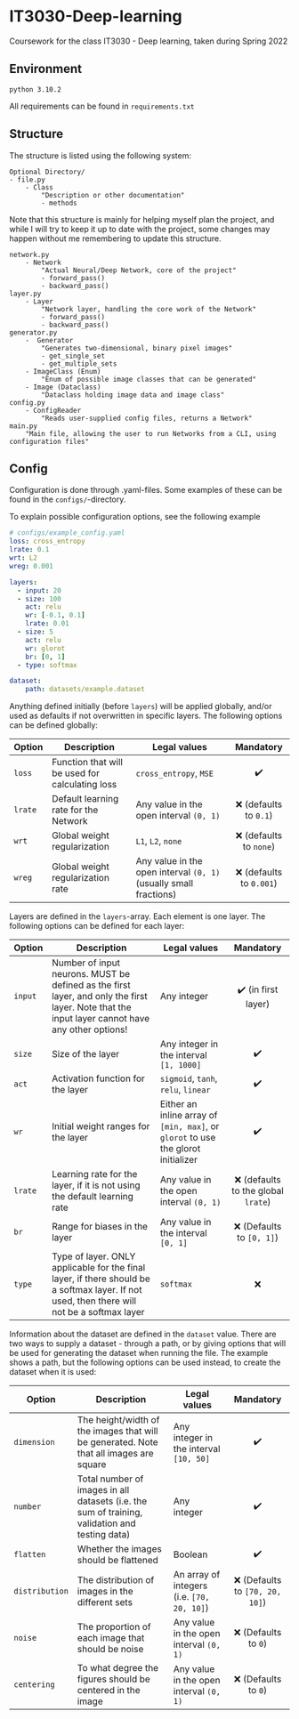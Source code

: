 # IT3030-Deep-learning
Coursework for the class IT3030 - Deep learning, taken during Spring 2022

## Environment
```python 3.10.2```

All requirements can be found in `requirements.txt`

## Structure
The structure is listed using the following system:
```
Optional Directory/
- file.py
    - Class
        "Description or other documentation"
        - methods
```

Note that this structure is mainly for helping myself plan the project, and while I will try to keep it up to date with the project, some changes may happen without me remembering to update this structure.
```
network.py
    - Network
        "Actual Neural/Deep Network, core of the project"
        - forward_pass()
        - backward_pass()
layer.py
    - Layer
        "Network layer, handling the core work of the Network"
        - forward_pass()
        - backward_pass()
generator.py
    -  Generator
        "Generates two-dimensional, binary pixel images"
        - get_single_set
        - get_multiple_sets
    - ImageClass (Enum)
        "Enum of possible image classes that can be generated"
    - Image (Dataclass)
        "Dataclass holding image data and image class"
config.py
    - ConfigReader
        "Reads user-supplied config files, returns a Network"
main.py
    "Main file, allowing the user to run Networks from a CLI, using configuration files"
```

## Config
Configuration is done through .yaml-files. Some examples of these can be found in the `configs/`-directory.

To explain possible configuration options, see the following example
```yaml
# configs/example_config.yaml
loss: cross_entropy
lrate: 0.1
wrt: L2
wreg: 0.001

layers:
  - input: 20
  - size: 100
    act: relu
    wr: [-0.1, 0.1]
    lrate: 0.01
  - size: 5
    act: relu
    wr: glorot
    br: [0, 1]
  - type: softmax

dataset:
    path: datasets/example.dataset
```

Anything defined initially (before `layers`) will be applied globally, and/or used as defaults if not overwritten in specific layers. The following options can be defined globally:

| Option | Description | Legal values | Mandatory |
| ------ | ----------- | ------------ | :-------: |
| `loss` | Function that will be used for calculating loss | `cross_entropy`, `MSE`| ✔️ |
| `lrate`| Default learning rate for the Network | Any value in the open interval `(0, 1)`| ❌ (defaults to `0.1`)|
| `wrt` | Global weight regularization | `L1`, `L2`, `none`| ❌ (defaults to `none`)|
| `wreg` | Global weight regularization rate | Any value in the open interval `(0, 1)` (usually small fractions) | ❌ (defaults to `0.001`) |


Layers are defined in the `layers`-array. Each element is one layer. The following options can be defined for each layer:

| Option | Description | Legal values | Mandatory |
| ------ | ----------- | ------------ | :-------: |
| `input`| Number of input neurons. MUST be defined as the first layer, and only the first layer. Note that the input layer cannot have any other options! | Any integer | ✔️ (in first layer) |
| `size` | Size of the layer | Any integer in the interval `[1, 1000]` | ✔️ |
| `act`  | Activation function for the layer | `sigmoid`, `tanh`, `relu`, `linear` | ✔️ |
| `wr`   | Initial weight ranges for the layer | Either an inline array of `[min, max]`, or `glorot` to use the glorot initializer | ✔️ |
| `lrate`| Learning rate for the layer, if it is not using the default learning rate | Any value in the open interval `(0, 1)`| ❌ (defaults to the global `lrate`)|
| `br`   | Range for biases in the layer | Any value in the interval `[0, 1]` | ❌ (Defaults to `[0, 1]`) |
| `type` | Type of layer. ONLY applicable for the final layer, if there should be a softmax layer. If not used, then there will not be a softmax layer | `softmax` | ❌ |

Information about the dataset are defined in the `dataset` value. There are two ways to supply a dataset - through a path, or by giving options that will be used for generating the dataset when running the file. The example shows a path, but the following options can be used instead, to create the dataset when it is used:

| Option | Description | Legal values | Mandatory |
| ------ | ----------- | ------------ | :-------: |
| `dimension` | The height/width of the images that will be generated. Note that all images are square | Any integer in the interval `[10, 50]` | ✔️ |
| `number` | Total number of images in all datasets (i.e. the sum of training, validation and testing data) | Any integer | ✔️ |
| `flatten` | Whether the images should be flattened | Boolean | ✔️ |
| `distribution` | The distribution of images in the different sets | An array of integers (i.e. `[70, 20, 10]`) | ❌ (Defaults to `[70, 20, 10]`) |
| `noise` | The proportion of each image that should be noise | Any value in the open interval `(0, 1)` | ❌ (Defaults to `0`) |
| `centering` | To what degree the figures should be centered in the image | Any value in the open interval `(0, 1)` | ❌ (Defaults to `0`) |
